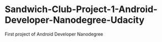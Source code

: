 # Sandwich-Club-Project-1-Android-Developer-Nanodegree-Udacity
First project of Android Developer Nanodegree
